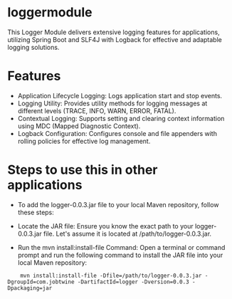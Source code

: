 # loggermodule
This Logger Module delivers extensive logging features for applications, utilizing Spring Boot and SLF4J with Logback for effective and adaptable logging solutions.

# Features
* Application Lifecycle Logging: Logs application start and stop events.
* Logging Utility: Provides utility methods for logging messages at different levels (TRACE, INFO, WARN, ERROR, FATAL).
* Contextual Logging: Supports setting and clearing context information using MDC (Mapped Diagnostic Context).
* Logback Configuration: Configures console and file appenders with rolling policies for effective log management.

# Steps to use this in other applications
* To add the logger-0.0.3.jar file to your local Maven repository, follow these steps:

- Locate the JAR file: Ensure you know the exact path to your logger-0.0.3.jar file. Let's assume it is located at /path/to/logger-0.0.3.jar.

- Run the mvn install:install-file Command: Open a terminal or command prompt and run the following command to install the JAR file into your local Maven repository:

```
    mvn install:install-file -Dfile=/path/to/logger-0.0.3.jar -DgroupId=com.jobtwine -DartifactId=logger -Dversion=0.0.3 -Dpackaging=jar
```